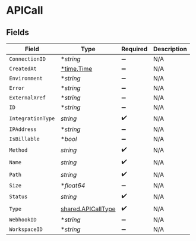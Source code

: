 # APICall


## Fields

| Field                                                           | Type                                                            | Required                                                        | Description                                                     |
| --------------------------------------------------------------- | --------------------------------------------------------------- | --------------------------------------------------------------- | --------------------------------------------------------------- |
| `ConnectionID`                                                  | **string*                                                       | :heavy_minus_sign:                                              | N/A                                                             |
| `CreatedAt`                                                     | [*time.Time](https://pkg.go.dev/time#Time)                      | :heavy_minus_sign:                                              | N/A                                                             |
| `Environment`                                                   | **string*                                                       | :heavy_minus_sign:                                              | N/A                                                             |
| `Error`                                                         | **string*                                                       | :heavy_minus_sign:                                              | N/A                                                             |
| `ExternalXref`                                                  | **string*                                                       | :heavy_minus_sign:                                              | N/A                                                             |
| `ID`                                                            | **string*                                                       | :heavy_minus_sign:                                              | N/A                                                             |
| `IntegrationType`                                               | *string*                                                        | :heavy_check_mark:                                              | N/A                                                             |
| `IPAddress`                                                     | **string*                                                       | :heavy_minus_sign:                                              | N/A                                                             |
| `IsBillable`                                                    | **bool*                                                         | :heavy_minus_sign:                                              | N/A                                                             |
| `Method`                                                        | *string*                                                        | :heavy_check_mark:                                              | N/A                                                             |
| `Name`                                                          | *string*                                                        | :heavy_check_mark:                                              | N/A                                                             |
| `Path`                                                          | *string*                                                        | :heavy_check_mark:                                              | N/A                                                             |
| `Size`                                                          | **float64*                                                      | :heavy_minus_sign:                                              | N/A                                                             |
| `Status`                                                        | *string*                                                        | :heavy_check_mark:                                              | N/A                                                             |
| `Type`                                                          | [shared.APICallType](../../../pkg/models/shared/apicalltype.md) | :heavy_check_mark:                                              | N/A                                                             |
| `WebhookID`                                                     | **string*                                                       | :heavy_minus_sign:                                              | N/A                                                             |
| `WorkspaceID`                                                   | **string*                                                       | :heavy_minus_sign:                                              | N/A                                                             |